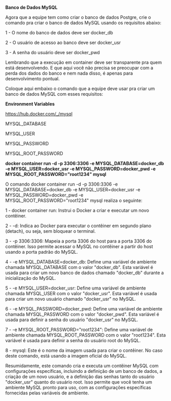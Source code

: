 **Banco de Dados MySQL**

Agora que a equipe tem como criar o banco de dados Postgre, crie o comando pra criar o banco de dados MySQL usando os requisitos abaixo:

1 - O nome do banco de dados deve ser docker_db

2 - O usuário de acesso ao banco deve ser docker_usr

3 - A senha do usuário deve ser docker_pwd

Lembrando que a execução em container deve ser transparente pra quem está desenvolvendo. E que aqui você não precisa se preocupar com a perda dos dados do banco e nem nada disso, é apenas para desenvolvimento pontual.

Coloque aqui embaixo o comando que a equipe deve usar pra criar um banco de dados MySQL com esses requisitos:

 **Environment Variables**

https://hub.docker.com/_/mysql

MYSQL_DATABASE

MYSQL_USER

MYSQL_PASSWORD

MYSQL_ROOT_PASSWORD

**docker container run -d -p 3306:3306 -e MYSQL_DATABASE=docker_db -e MYSQL_USER=docker_usr -e MYSQL_PASSWORD=docker_pwd -e MYSQL_ROOT_PASSWORD="root1234" mysql**

O comando docker container run -d -p 3306:3306 -e MYSQL_DATABASE=docker_db -e MYSQL_USER=docker_usr -e MYSQL_PASSWORD=docker_pwd -e MYSQL_ROOT_PASSWORD="root1234" mysql realiza o seguinte:

1 - docker container run: Instrui o Docker a criar e executar um novo contêiner.

2 - -d: Indica ao Docker para executar o contêiner em segundo plano (detach), ou seja, sem bloquear o terminal.

3 - -p 3306:3306: Mapeia a porta 3306 do host para a porta 3306 do contêiner. Isso permite acessar o MySQL no contêiner a partir do host usando a porta padrão do MySQL.

4 - -e MYSQL_DATABASE=docker_db: Define uma variável de ambiente chamada MYSQL_DATABASE com o valor "docker_db". Esta variável é usada para criar um novo banco de dados chamado "docker_db" durante a inicialização do MySQL.

5 - -e MYSQL_USER=docker_usr: Define uma variável de ambiente chamada MYSQL_USER com o valor "docker_usr". Esta variável é usada para criar um novo usuário chamado "docker_usr" no MySQL.

6 - -e MYSQL_PASSWORD=docker_pwd: Define uma variável de ambiente chamada MYSQL_PASSWORD com o valor "docker_pwd". Esta variável é usada para definir a senha do usuário "docker_usr" no MySQL.

7 - -e MYSQL_ROOT_PASSWORD="root1234": Define uma variável de ambiente chamada MYSQL_ROOT_PASSWORD com o valor "root1234". Esta variável é usada para definir a senha do usuário root do MySQL.

8 - mysql: Este é o nome da imagem usada para criar o contêiner. No caso deste comando, está usando a imagem oficial do MySQL.

Resumidamente, este comando cria e executa um contêiner MySQL com configurações específicas, incluindo a definição de um banco de dados, a criação de um novo usuário, e a definição das senhas tanto do usuário "docker_usr" quanto do usuário root. Isso permite que você tenha um ambiente MySQL pronto para uso, com as configurações específicas fornecidas pelas variáveis de ambiente.
